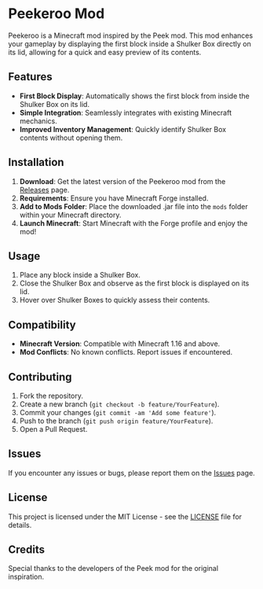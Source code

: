 # Peekeroo Mod

Peekeroo is a Minecraft mod inspired by the Peek mod. This mod enhances your gameplay by displaying the first block inside a Shulker Box directly on its lid, allowing for a quick and easy preview of its contents.

## Features

- **First Block Display**: Automatically shows the first block from inside the Shulker Box on its lid.
- **Simple Integration**: Seamlessly integrates with existing Minecraft mechanics.
- **Improved Inventory Management**: Quickly identify Shulker Box contents without opening them.

## Installation

1. **Download**: Get the latest version of the Peekeroo mod from the [Releases](https://github.com/dupelow/peekeroo/releases) page.
2. **Requirements**: Ensure you have Minecraft Forge installed.
3. **Add to Mods Folder**: Place the downloaded .jar file into the `mods` folder within your Minecraft directory.
4. **Launch Minecraft**: Start Minecraft with the Forge profile and enjoy the mod!

## Usage

1. Place any block inside a Shulker Box.
2. Close the Shulker Box and observe as the first block is displayed on its lid.
3. Hover over Shulker Boxes to quickly assess their contents.

## Compatibility

- **Minecraft Version**: Compatible with Minecraft 1.16 and above.
- **Mod Conflicts**: No known conflicts. Report issues if encountered.

## Contributing

1. Fork the repository.
2. Create a new branch (`git checkout -b feature/YourFeature`).
3. Commit your changes (`git commit -am 'Add some feature'`).
4. Push to the branch (`git push origin feature/YourFeature`).
5. Open a Pull Request.

## Issues

If you encounter any issues or bugs, please report them on the [Issues](https://github.com/dupelow/peekeroo/issues) page.

## License

This project is licensed under the MIT License - see the [LICENSE](LICENSE) file for details.

## Credits

Special thanks to the developers of the Peek mod for the original inspiration.
